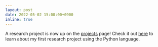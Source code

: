 ```yaml
---
layout: post
date: 2022-05-02 15:00:00+0900
inline: true
---
```


A research project is now up on the [projects](/projects) page! Check it out [here](/projects/nlp-abstracts) to learn about my first research project using the Python language.